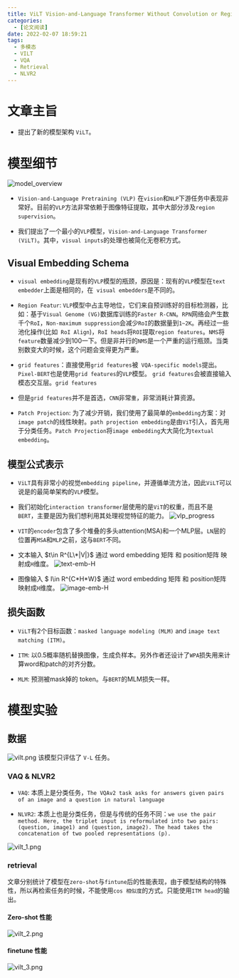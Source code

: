 ```yaml
---
title: ViLT Vision-and-Language Transformer Without Convolution or Region Supervision
categories:
  - [论文阅读]
date: 2022-02-07 18:59:21
tags:
  - 多模态
  - VILT
  - VQA
  - Retrieval
  - NLVR2
---
```

# 文章主旨
* 提出了新的模型架构 `ViLT`。

# 模型细节
![model_overview](./model_overview.png)
* `Vision-and-Language Pretraining (VLP)` 在`vision`和`NLP`下游任务中表现非常好。目前的`VLP`方法非常依赖于图像特征提取，其中大部分涉及`region supervision`。

* 我们提出了一个最小的`VLP`模型，`Vision-and-Language Transformer (ViLT)`。其中，`visual inputs`的处理也被简化无卷积方式。

## Visual Embedding Schema
* `visual embedding`是现有的`VLP`模型的瓶颈，原因是：现有的`VLP`模型在`text embedder`上面是相同的，在` visual embedders`是不同的。
* `Region Featur`: `VLP`模型中占主导地位，它们来自预训练好的目标检测器，比如：基于`Visual Genome (VG)`数据库训练的`Faster R-CNN`。`RPN`网络会产生数千个`RoI`，`Non-maximum suppression`会减少`RoI`的数据量到`1~2K`。再经过一些池化操作(比如` RoI Align`)，`RoI heads`将`ROI`提取`region features`。`NMS`将`feature`数量减少到100一下。但是非并行的`NMS`是一个严重的运行瓶颈。当类别数变大的时候，这个问题会变得更为严重。

* `grid features`：直接使用`grid features`被` VQA-specific models`提出。
`Pixel-BERT`也是使用`grid features`的`VLP`模型。
`grid features`会被直接输入模态交互层。`grid features`
* 但是`grid features`并不是首选，`CNN`非常`重`，非常消耗计算资源。

* `Patch Projection`: 为了减少开销，我们使用了最简单的`embedding`方案：对`image patch`的线性映射。`path projection embedding`是由`ViT`引入，首先用于分类任务。`Patch Projection`将`image embedding`大大简化为`textual embedding`。

## 模型公式表示
* `ViLT`具有非常小的视觉`embedding pipeline`，并遵循单流方法，因此`ViLT`可以说是的最简单架构的`VLP`模型。

* 我们初始化`interaction transformer`层使用的是`ViT`的权重，而且不是`BERT`，主要是因为我们想利用其处理视觉特征的能力。
![vlp_progress](./vlp_progress.png)

* `VIT`的`encoder`包含了多个堆叠的多头attention(MSA)和一个MLP层。`LN`层的位置再`MSA`和`MLP`之前，这与`BERT`不同。


* 文本输入 $t\in R^{L\*|V|}$ 通过 word embedding 矩阵 和 position矩阵 映射成`H`维度。
![text-emb-H](./text-emb-H.png)

* 图像输入 $ I\in R^{C\*H\*W}$ 通过 word embedding 矩阵 和 position矩阵 映射成`H`维度。
![image-emb-H](./image-emb-H.png)

## 损失函数
* `ViLT`有2个目标函数：`masked language modeling (MLM)` and `image text matching (ITM)`。

* `ITM`: 以0.5概率随机替换图像，生成负样本。另外作者还设计了`WPA`损失用来计算word和patch的对齐分数。
* `MLM`: 预测被mask掉的 token。与`BERT`的MLM损失一样。

# 模型实验
## 数据
![vilt.png](./vilt.png)
该模型只评估了 `V-L` 任务。
### VAQ & NLVR2
* `VAQ`: 本质上是分类任务，`The VQAv2 task asks for answers given pairs of an image and a question in natural language`
  
* `NLVR2`: 本质上也是分类任务，但是与传统的任务不同：`we use the pair method. Here, the triplet input is reformulated into two pairs: (question, image1) and (question, image2). The head takes the concatenation of two pooled representations (p).`

![vilt_1.png](./vilt_1.png)

### retrieval
文章分别统计了模型在`zero-shot`与`fintune`后的性能表现，由于模型结构的特殊性，所以再检索任务的时候，不能使用`cos 相似度`的方式。只能使用`ITM head`的输出。
#### Zero-shot 性能
![vilt_2.png](./vilt_2.png)

#### finetune 性能
![vilt_3.png](./vilt_3.png)